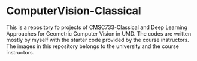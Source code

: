 # ComputerVision-Classical
This is a repository fo projects of CMSC733-Classical and Deep Learning Approaches for
Geometric Computer Vision in UMD.
The codes are written mostly by myself with the starter code provided by the course instructors.
The images in this repository belongs to the university and the course instructors.
